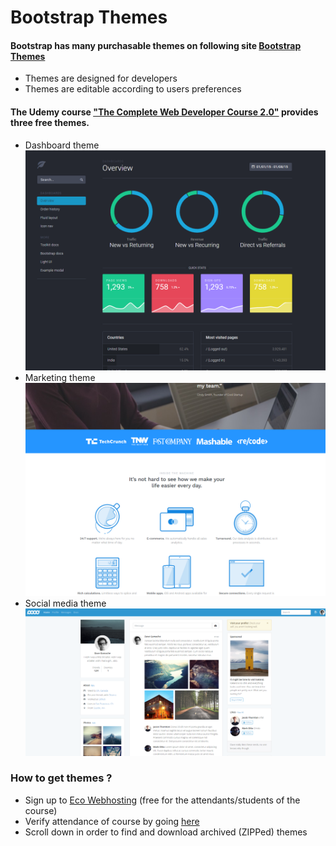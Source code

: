 # Bootstrap Themes

#### Bootstrap has many purchasable themes on following site <a href="https://themes.getbootstrap.com/" target="_blank">Bootstrap Themes</a>
* Themes are designed for developers
* Themes are editable according to users preferences

#### The Udemy course <a href="https://www.udemy.com/certificate/UC-746ab2c2-ffdf-4834-9fe1-1e75ff33ea7a/" alt="_blank">"The Complete Web Developer Course 2.0"</a> provides three free themes.
* Dashboard theme
  <img src="dashboard_theme.png" alt="dashboard-theme">
* Marketing theme
  <img src="marketing_theme.png" alt="marketing-theme">
* Social media theme
  <img src="social_media_theme.png" alt="social-media-theme">

### How to get themes ?
* Sign up to <a href="https://www.ecowebhosting.co.uk" target="_blank">Eco Webhosting</a> (free for the attendants/students of the course)
* Verify attendance of course by going <a href="https://www.ecowebhosting.co.uk/cp/webdev2" target="_blank">here</a>
* Scroll down in order to find and download archived (ZIPPed) themes

